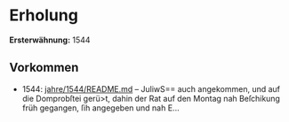 # Erholung

**Ersterwähnung:** 1544

## Vorkommen
- 1544: [jahre/1544/README.md](../jahre/1544/README.md) – JuliwS==
auch angekommen, und auf die Domprobſtei gerü>t, dahin
der Rat auf den Montag nah Beſchikung früh gegangen,
ſih angegeben und nah E...

